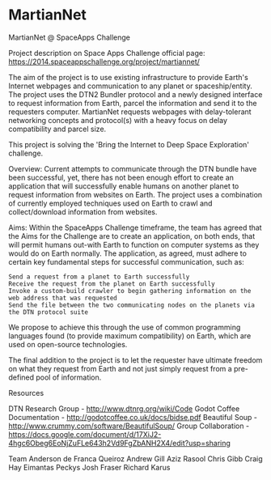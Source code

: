 MartianNet
==========
MartianNet @ SpaceApps Challenge

Project description on Space Apps Challenge official page:
https://2014.spaceappschallenge.org/project/martiannet/


The aim of the project is to use existing infrastructure to provide Earth's Internet webpages and communication to any planet or spaceship/entity. The project uses the DTN2 Bundler protocol and a newly designed interface to request information from Earth, parcel the information and send it to the requesters computer. MartianNet requests webpages with delay-tolerant networking concepts and protocol(s) with a heavy focus on delay compatibility and parcel size.

This project is solving the 'Bring the Internet to Deep Space Exploration' challenge.


Overview:
Current attempts to communicate through the DTN bundle have been successful, yet, there has not been enough effort to create an application that will successfully enable humans on another planet to request information from websites on Earth. The project uses a combination of currently employed techniques used on Earth to crawl and collect/download information from websites.


Aims:
Within the SpaceApps Challenge timeframe, the team has agreed that the Aims for the Challenge are to create an application, on both ends, that will permit humans out-with Earth to function on computer systems as they would do on Earth normally. The application, as agreed, must adhere to certain key fundamental steps for successful communication, such as:

    Send a request from a planet to Earth successfully
    Receive the request from the planet on Earth successfully
    Invoke a custom-build crawler to begin gathering information on the web address that was requested
    Send the file between the two communicating nodes on the planets via the DTN protocol suite

We propose to achieve this through the use of common programming languages found (to provide maximum compatibility) on Earth, which are used on open-source technologies.

The final addition to the project is to let the requester have ultimate freedom on what they request from Earth and not just simply request from a pre-defined pool of information.



Resources

DTN Research Group - http://www.dtnrg.org/wiki/Code
Godot Coffee Documentation - http://godotcoffee.co.uk/docs/bidse.pdf
Beautiful Soup - http://www.crummy.com/software/BeautifulSoup/
Group Collaboration - https://docs.google.com/document/d/17XiJ2-4hgc6Obeg6EoNjZuFLe643h2Vd9FgZbANH2X4/edit?usp=sharing

Team
	Anderson de Franca Queiroz
	Andrew Gill
	Aziz Rasool
	Chris Gibb
	Craig Hay
	Eimantas Peckys
	Josh Fraser
	Richard Karus





